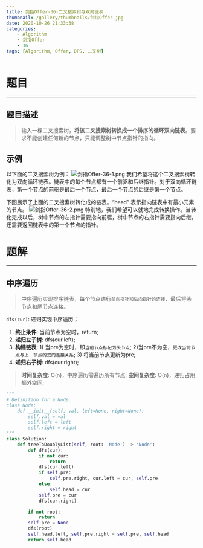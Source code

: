 ```yaml
---
title: 剑指Offer-36-二叉搜索树与双向链表
thumbnail: /gallery/thumbnails/剑指Offer.jpg
date: 2020-10-26 21:33:38
categories:
    - Algorithm  
    - 剑指Offer  
    - 36
tags: [Algorithm, Offer, DFS, 二叉树]
---
```


# 题目
---
## 题目描述
> 输入一棵二叉搜索树，**将该二叉搜索树转换成一个排序的循环双向链表**。要求不能创建任何新的节点，只能调整树中节点指针的指向。
<!-- more -->

## 示例
以下面的二叉搜索树为例：
![剑指Offer-36-1.png](https://i.loli.net/2020/10/26/nVlAY3KfUJeMRPT.png)
我们希望将这个二叉搜索树转化为双向循环链表。链表中的每个节点都有一个前驱和后继指针。对于双向循环链表，第一个节点的前驱是最后一个节点，最后一个节点的后继是第一个节点。  

下图展示了上面的二叉搜索树转化成的链表。“head” 表示指向链表中有最小元素的节点。
![剑指Offer-36-2.png](https://i.loli.net/2020/10/26/u2GVUKYjflHvC9c.png)
特别地，我们希望可以就地完成转换操作。当转化完成以后，树中节点的左指针需要指向前驱，树中节点的右指针需要指向后继。还需要返回链表中的第一个节点的指针。

# 题解
---
## 中序遍历
> 中序遍历实现排序链表，每个节点进行`前向指针和后向指针的连接`，最后将头节点和尾节点连接。

`dfs(cur)`: 递归实现中序遍历；
1. **终止条件**: 当前节点为空时，return;
2. **递归左子树**: dfs(cur.left);
3. **构建链表**: 1) 当pre为空时，即`当前节点标记为头节点`; 2)当pre不为空，`更改当前节点与上一节点的双向连接关系`; 3) 将当前节点更新为pre;
4. **递归右子树**: dfs(cur.right);

> **时间复杂度**: O(n)，中序遍历需遍历所有节点;
> **空间复杂度**: O(n)，递归占用额外空间;

```python
"""
# Definition for a Node.
class Node:
    def __init__(self, val, left=None, right=None):
        self.val = val
        self.left = left
        self.right = right
"""
class Solution:
    def treeToDoublyList(self, root: 'Node') -> 'Node':
        def dfs(cur):
            if not cur:
                return
            dfs(cur.left)
            if self.pre:
                self.pre.right, cur.left = cur, self.pre
            else:
                self.head = cur
            self.pre = cur
            dfs(cur.right)

        if not root:
            return
        self.pre = None
        dfs(root)
        self.head.left, self.pre.right = self.pre, self.head
        return self.head
```
